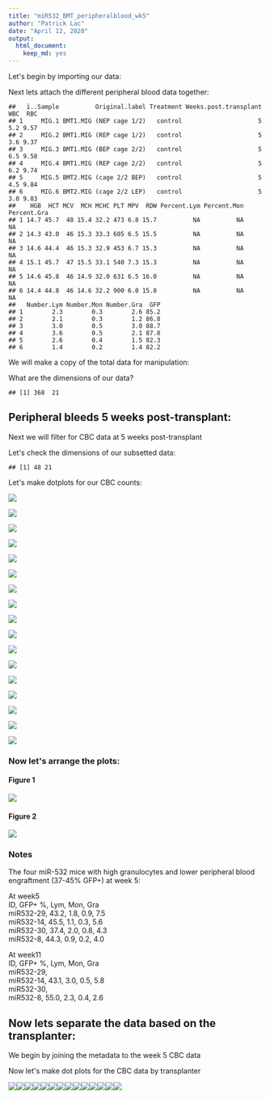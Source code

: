```yaml
---
title: "miR532_BMT_peripheralblood_wk5"
author: "Patrick Lac"
date: "April 12, 2020"
output: 
  html_document: 
    keep_md: yes
---
```






Let's begin by importing our data:



Next lets attach the different peripheral blood data together:

```
##   ï..Sample          Original.label Treatment Weeks.post.transplant WBC  RBC
## 1     MIG.1 BMT1.MIG (NEP cage 1/2)   control                     5 5.2 9.57
## 2     MIG.2 BMT1.MIG (REP cage 1/2)   control                     5 3.6 9.37
## 3     MIG.3 BMT1.MIG (BEP cage 2/2)   control                     5 6.5 9.58
## 4     MIG.4 BMT1.MIG (REP cage 2/2)   control                     5 6.2 9.74
## 5     MIG.5 BMT2.MIG (cage 2/2 BEP)   control                     5 4.5 9.84
## 6     MIG.6 BMT2.MIG (cage 2/2 LEP)   control                     5 3.0 9.83
##    HGB  HCT MCV  MCH MCHC PLT MPV  RDW Percent.Lym Percent.Mon Percent.Gra
## 1 14.7 45.7  48 15.4 32.2 473 6.8 15.7          NA          NA          NA
## 2 14.3 43.0  46 15.3 33.3 605 6.5 15.5          NA          NA          NA
## 3 14.6 44.4  46 15.3 32.9 453 6.7 15.3          NA          NA          NA
## 4 15.1 45.7  47 15.5 33.1 540 7.3 15.3          NA          NA          NA
## 5 14.6 45.8  46 14.9 32.0 631 6.5 16.0          NA          NA          NA
## 6 14.4 44.8  46 14.6 32.2 900 6.0 15.8          NA          NA          NA
##   Number.Lym Number.Mon Number.Gra  GFP
## 1        2.3        0.3        2.6 85.2
## 2        2.1        0.3        1.2 86.8
## 3        3.0        0.5        3.0 88.7
## 4        3.6        0.5        2.1 87.8
## 5        2.6        0.4        1.5 82.3
## 6        1.4        0.2        1.4 82.2
```

We will make a copy of the total data for manipulation:

What are the dimensions of our data?

```
## [1] 368  21
```

## Peripheral bleeds 5 weeks post-transplant:
Next we will filter for CBC data at 5 weeks post-transplant


Let's check the dimensions of our subsetted data:

```
## [1] 48 21
```

Let's make dotplots for our CBC counts:

![](miR532_BMT_peripheralblood_wk5_files/figure-html/WBC-1.png)<!-- -->



![](miR532_BMT_peripheralblood_wk5_files/figure-html/RBC-1.png)<!-- -->



![](miR532_BMT_peripheralblood_wk5_files/figure-html/HGB-1.png)<!-- -->



![](miR532_BMT_peripheralblood_wk5_files/figure-html/HCT-1.png)<!-- -->



![](miR532_BMT_peripheralblood_wk5_files/figure-html/PLT-1.png)<!-- -->



![](miR532_BMT_peripheralblood_wk5_files/figure-html/MCV-1.png)<!-- -->



![](miR532_BMT_peripheralblood_wk5_files/figure-html/MCH-1.png)<!-- -->



![](miR532_BMT_peripheralblood_wk5_files/figure-html/MCHC-1.png)<!-- -->



![](miR532_BMT_peripheralblood_wk5_files/figure-html/RDW-1.png)<!-- -->



![](miR532_BMT_peripheralblood_wk5_files/figure-html/MPV-1.png)<!-- -->



![](miR532_BMT_peripheralblood_wk5_files/figure-html/Percent.Lym-1.png)<!-- -->



![](miR532_BMT_peripheralblood_wk5_files/figure-html/Percent.Mon-1.png)<!-- -->



![](miR532_BMT_peripheralblood_wk5_files/figure-html/Percent.Gra-1.png)<!-- -->



![](miR532_BMT_peripheralblood_wk5_files/figure-html/Number.Lym-1.png)<!-- -->



![](miR532_BMT_peripheralblood_wk5_files/figure-html/Number.Mon-1.png)<!-- -->



![](miR532_BMT_peripheralblood_wk5_files/figure-html/Number.Gra-1.png)<!-- -->

![](miR532_BMT_peripheralblood_wk5_files/figure-html/GFP-1.png)<!-- -->


### Now let's arrange the plots:
#### Figure 1
![](miR532_BMT_peripheralblood_wk5_files/figure-html/fig1-1.png)<!-- -->

#### Figure 2
![](miR532_BMT_peripheralblood_wk5_files/figure-html/fig2-1.png)<!-- -->

### Notes
The four miR-532 mice with high granulocytes and lower peripheral blood engraftment (37-45% GFP+) at week 5:

At week5  
ID, GFP+ %, Lym, Mon, Gra  
miR532-29, 43.2,  1.8, 0.9, 7.5  
miR532-14, 45.5, 1.1, 0.3, 5.6  
miR532-30, 37.4, 2.0, 0.8, 4.3  
miR532-8, 44.3, 0.9, 0.2, 4.0  

At week11  
ID, GFP+ %, Lym, Mon, Gra  
miR532-29,  
miR532-14, 43.1, 3.0, 0.5, 5.8  
miR532-30,  
miR532-8, 55.0, 2.3, 0.4, 2.6   


## Now lets separate the data based on the transplanter:

We begin by joining the metadata to the week 5 CBC data


Now let's make dot plots for the CBC data by transplanter




























![](miR532_BMT_peripheralblood_wk5_files/figure-html/transplanter-1.png)<!-- -->![](miR532_BMT_peripheralblood_wk5_files/figure-html/transplanter-2.png)<!-- -->![](miR532_BMT_peripheralblood_wk5_files/figure-html/transplanter-3.png)<!-- -->![](miR532_BMT_peripheralblood_wk5_files/figure-html/transplanter-4.png)<!-- -->![](miR532_BMT_peripheralblood_wk5_files/figure-html/transplanter-5.png)<!-- -->![](miR532_BMT_peripheralblood_wk5_files/figure-html/transplanter-6.png)<!-- -->![](miR532_BMT_peripheralblood_wk5_files/figure-html/transplanter-7.png)<!-- -->![](miR532_BMT_peripheralblood_wk5_files/figure-html/transplanter-8.png)<!-- -->![](miR532_BMT_peripheralblood_wk5_files/figure-html/transplanter-9.png)<!-- -->![](miR532_BMT_peripheralblood_wk5_files/figure-html/transplanter-10.png)<!-- -->![](miR532_BMT_peripheralblood_wk5_files/figure-html/transplanter-11.png)<!-- -->![](miR532_BMT_peripheralblood_wk5_files/figure-html/transplanter-12.png)<!-- -->![](miR532_BMT_peripheralblood_wk5_files/figure-html/transplanter-13.png)<!-- -->![](miR532_BMT_peripheralblood_wk5_files/figure-html/transplanter-14.png)<!-- -->


